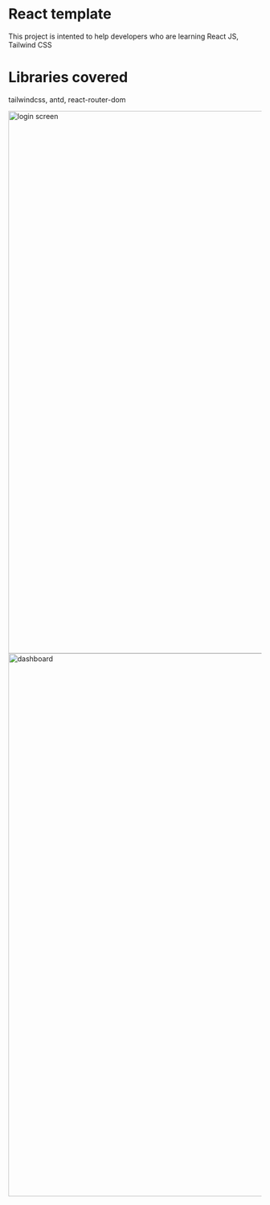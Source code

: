 # React template 

This project is intented to help developers who are learning React JS, Tailwind CSS

# Libraries covered 

tailwindcss,
antd,
react-router-dom

<img width="1079" alt="login screen" src="https://user-images.githubusercontent.com/24941647/177042519-1546ef36-0555-45c3-89ee-c0a73a62bb0b.png">
<img width="1080" alt="dashboard" src="https://user-images.githubusercontent.com/24941647/177042523-30fbccdc-db69-41e2-af72-b2e6a39e8b57.png">
